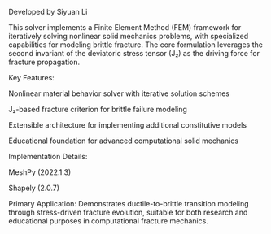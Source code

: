 Developed by Siyuan Li

This solver implements a Finite Element Method (FEM) framework for iteratively solving nonlinear solid mechanics problems, with specialized capabilities for modeling brittle fracture. The core formulation leverages the second invariant of the deviatoric stress tensor (J₂) as the driving force for fracture propagation.

Key Features:

Nonlinear material behavior solver with iterative solution schemes

J₂-based fracture criterion for brittle failure modeling

Extensible architecture for implementing additional constitutive models

Educational foundation for advanced computational solid mechanics

Implementation Details:

MeshPy (2022.1.3) 

Shapely (2.0.7)

Primary Application:
Demonstrates ductile-to-brittle transition modeling through stress-driven fracture evolution, suitable for both research and educational purposes in computational fracture mechanics.
